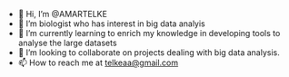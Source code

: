 - 👋 Hi, I’m @AMARTELKE
- 👀 I’m biologist who has interest in big data analyis
- 🌱 I’m currently learning to enrich my knowledge in developing tools to analyse the large datasets
- 💞️ I’m looking to collaborate on projects dealing with big data analysis.
- 📫 How to reach me at telkeaa@gmail.com


<!---
AMARTELKE/AMARTELKE is a ✨ special ✨ repository because its `README.md` (this file) appears on your GitHub profile.
You can click the Preview link to take a look at your changes.
--->

